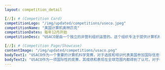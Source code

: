 ```yaml
---
layout: competition_detail

[//]: # (Competition Card)
competitionLogo: "/img/updated/competitions/useco.jpeg"
competitionName: "美国计算机奥林匹克"
competitionDates: 每年12月开始
competitionDesc: "USACO是由一个独立的非营利组织运营的。这个组织专注于提供计算机科学教育和竞赛机会给美国以及全球的中学生。"

[//]: # (Competition Page/Showcase)
contentImage: "/img/updated/competitions/usaco.png"
bodyText1: "USACO作为一个重要的计算机科学竞赛，对于选拔和培训代表美国参加国际信息学奥林匹克（IOI）的队伍也扮演着关键角色。通过这些活动，USACO旨在提升学生的编程技能、算法思维和解决复杂问题的能力。"
bodyText2: "USACO作为一项国际性的竞赛，其成绩和表现在全球范围内都得到了认可，对于参赛学生的大学申请和未来职业发展都有非常积极的影响。"
---
```

